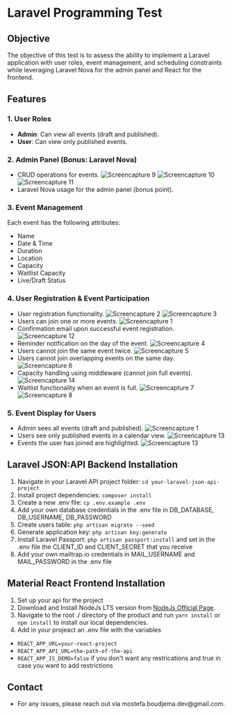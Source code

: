 # Laravel Programming Test

## Objective

The objective of this test is to assess the ability to implement a Laravel application with user roles, event management, and scheduling constraints while leveraging Laravel Nova for the admin panel and React for the frontend.

## Features

### 1. User Roles

- **Admin**: Can view all events (draft and published).
- **User**: Can view only published events.

### 2. Admin Panel (Bonus: Laravel Nova)

- CRUD operations for events.
![Screencapture 9](screenshots/screencapture-9.png)
![Screencapture 10](screenshots/screencapture-10.png)
![Screencapture 11](screenshots/screencapture-11.png)
- Laravel Nova usage for the admin panel (bonus point).

### 3. Event Management

Each event has the following attributes:

- Name
- Date & Time
- Duration
- Location
- Capacity
- Waitlist Capacity
- Live/Draft Status

### 4. User Registration & Event Participation

- User registration functionality.
![Screencapture 2](screenshots/screencapture-2.png)
![Screencapture 3](screenshots/screencapture-3.png)
- Users can join one or more events.
![Screencapture 1](screenshots/screencapture-1.png)
- Confirmation email upon successful event registration.
![Screencapture 12](screenshots/screencapture-12.png)
- Reminder notification on the day of the event.
![Screencapture 4](screenshots/screencapture-4.png)
- Users cannot join the same event twice.
![Screencapture 5](screenshots/screencapture-5.png)
- Users cannot join overlapping events on the same day.
![Screencapture 6](screenshots/screencapture-6.png)
- Capacity handling using middleware (cannot join full events).
![Screencapture 14](screenshots/screencapture-14.png)
- Waitlist functionality when an event is full.
![Screencapture 7](screenshots/screencapture-7.png)
![Screencapture 8](screenshots/screencapture-8.png)

### 5. Event Display for Users

- Admin sees all events (draft and published).
![Screencapture 1](screenshots/screencapture-1.png)
- Users see only published events in a calendar view.
![Screencapture 13](screenshots/screencapture-13.png)
- Events the user has joined are highlighted.
![Screencapture 13](screenshots/screencapture-15.png)

## Laravel JSON:API Backend Installation

1. Navigate in your Laravel API project folder: `cd your-laravel-json-api-project`
2. Install project dependencies: `composer install`
3. Create a new .env file: `cp .env.example .env`
4. Add your own database credentials in the .env file in DB_DATABASE, DB_USERNAME, DB_PASSWORD
5. Create users table: `php artisan migrate --seed`
6. Generate application key: `php artisan key:generate`
7. Install Laravel Passport: `php artisan passport:install` and set in the .env file the CLIENT_ID and CLIENT_SECRET that you receive
8. Add your own mailtrap.io credentials in MAIL_USERNAME and MAIL_PASSWORD in the .env file

## Material React Frontend Installation

1. Set up your api for the project
2. Download and Install NodeJs LTS version from [NodeJs Official Page](https://nodejs.org/en/download/).
3. Navigate to the root ./ directory of the product and run `yarn install` or `npm install` to install our local dependencies.
4. Add in your projeact an .env file with the variables
 - `REACT_APP_URL=your-react-project`
 - `REACT_APP_API_URL=the-path-of-the-api`
 - `REACT_APP_IS_DEMO=false` if you don't want any restrications and true in case you want to add restrictions

## Contact

- For any issues, please reach out via mostefa.boudjema.dev\@gmail.com.




